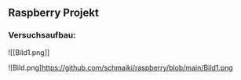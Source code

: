 ## Raspberry Projekt

### Versuchsaufbau: 

![[Bild1.png]]

![Bild.png]https://github.com/schmaiki/raspberry/blob/main/Bild1.png
